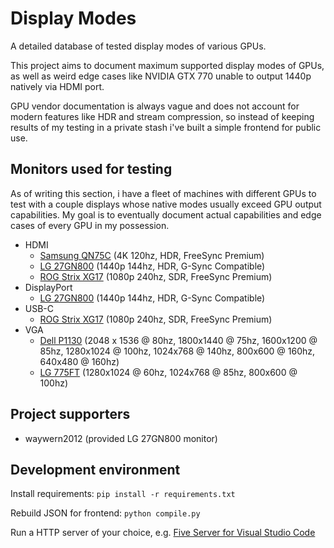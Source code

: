 # Display Modes

A detailed database of tested display modes of various GPUs.

This project aims to document maximum supported display modes of GPUs,
as well as weird edge cases like NVIDIA GTX 770 unable to output 1440p natively via HDMI port.

GPU vendor documentation is always vague
and does not account for modern features like HDR and stream compression,
so instead of keeping results of my testing in a private stash
i've built a simple frontend for public use.

## Monitors used for testing

As of writing this section, i have a fleet of machines with different GPUs to test with a couple displays whose native modes usually exceed GPU output capabilities.
My goal is to eventually document actual capabilities and edge cases of every GPU in my possession.

- HDMI
  - [Samsung QN75C](https://www.rtings.com/tv/reviews/samsung/qn85c-qn85cd-qled) (4K 120hz, HDR, FreeSync Premium)
  - [LG 27GN800](https://www.lg.com/us/monitors/lg-27gn800-b-gaming-monitor) (1440p 144hz, HDR, G-Sync Compatible)
  - [ROG Strix XG17](https://rog.asus.com/us/monitors/below-23-inches/rog-strix-xg17ahpe-model/spec/) (1080p 240hz, SDR, FreeSync Premium)
- DisplayPort
  - [LG 27GN800](https://www.lg.com/us/monitors/lg-27gn800-b-gaming-monitor) (1440p 144hz, HDR, G-Sync Compatible)
- USB-C
  - [ROG Strix XG17](https://rog.asus.com/us/monitors/below-23-inches/rog-strix-xg17ahpe-model/spec/) (1080p 240hz, SDR, FreeSync Premium)
- VGA
  - [Dell P1130](https://icecat.biz/en/p/dell/200-23385/monitors+crt-p1130-4702527.html) (2048 x 1536 @ 80hz, 1800x1440 @ 75hz, 1600x1200 @ 85hz, 1280x1024 @ 100hz, 1024x768 @ 140hz, 800x600 @ 160hz, 640x480 @ 160hz)
  - [LG 775FT](https://www.manualslib.com/manual/769275/Lg-Flatron-775ft.html?page=18#manual) (1280x1024 @ 60hz, 1024x768 @ 85hz, 800x600 @ 100hz)

## Project supporters

- waywern2012 (provided LG 27GN800 monitor)

## Development environment

Install requirements:
`pip install -r requirements.txt`

Rebuild JSON for frontend:
`python compile.py`

Run a HTTP server of your choice, e.g. [Five Server for Visual Studio Code](https://marketplace.visualstudio.com/items?itemName=yandeu.five-server)
